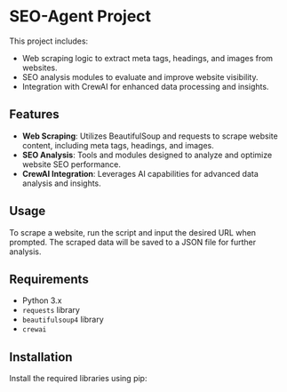 # SEO-Agent Project

This project includes:
- Web scraping logic to extract meta tags, headings, and images from websites.
- SEO analysis modules to evaluate and improve website visibility.
- Integration with CrewAI for enhanced data processing and insights.

## Features

- **Web Scraping**: Utilizes BeautifulSoup and requests to scrape website content, including meta tags, headings, and images.
- **SEO Analysis**: Tools and modules designed to analyze and optimize website SEO performance.
- **CrewAI Integration**: Leverages AI capabilities for advanced data analysis and insights.

## Usage

To scrape a website, run the script and input the desired URL when prompted. The scraped data will be saved to a JSON file for further analysis.

## Requirements

- Python 3.x
- `requests` library
- `beautifulsoup4` library
- `crewai` 

## Installation

Install the required libraries using pip:
